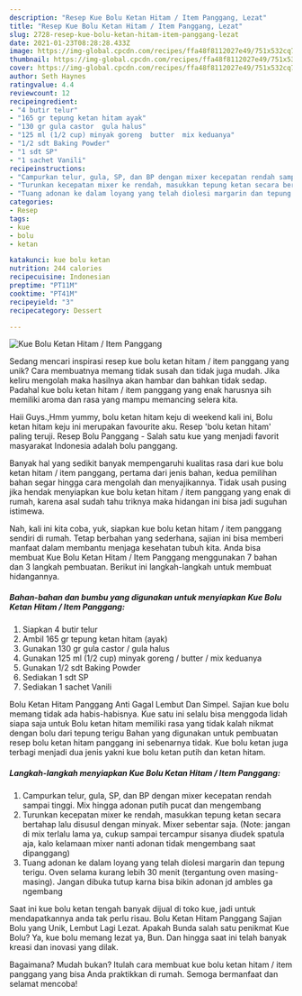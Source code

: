 ```yaml
---
description: "Resep Kue Bolu Ketan Hitam / Item Panggang, Lezat"
title: "Resep Kue Bolu Ketan Hitam / Item Panggang, Lezat"
slug: 2728-resep-kue-bolu-ketan-hitam-item-panggang-lezat
date: 2021-01-23T08:28:28.433Z
image: https://img-global.cpcdn.com/recipes/ffa48f8112027e49/751x532cq70/kue-bolu-ketan-hitam-item-panggang-foto-resep-utama.jpg
thumbnail: https://img-global.cpcdn.com/recipes/ffa48f8112027e49/751x532cq70/kue-bolu-ketan-hitam-item-panggang-foto-resep-utama.jpg
cover: https://img-global.cpcdn.com/recipes/ffa48f8112027e49/751x532cq70/kue-bolu-ketan-hitam-item-panggang-foto-resep-utama.jpg
author: Seth Haynes
ratingvalue: 4.4
reviewcount: 12
recipeingredient:
- "4 butir telur"
- "165 gr tepung ketan hitam ayak"
- "130 gr gula castor  gula halus"
- "125 ml (1/2 cup) minyak goreng  butter  mix keduanya"
- "1/2 sdt Baking Powder"
- "1 sdt SP"
- "1 sachet Vanili"
recipeinstructions:
- "Campurkan telur, gula, SP, dan BP dengan mixer kecepatan rendah sampai tinggi. Mix hingga adonan putih pucat dan mengembang"
- "Turunkan kecepatan mixer ke rendah, masukkan tepung ketan secara bertahap lalu disusul dengan minyak. Mixer sebentar saja. (Note: jangan di mix terlalu lama ya, cukup sampai tercampur sisanya diudek spatula aja, kalo kelamaan mixer nanti adonan tidak mengembang saat dipanggang)"
- "Tuang adonan ke dalam loyang yang telah diolesi margarin dan tepung terigu. Oven selama kurang lebih 30 menit (tergantung oven masing-masing). Jangan dibuka tutup karna bisa bikin adonan jd ambles ga ngembang"
categories:
- Resep
tags:
- kue
- bolu
- ketan

katakunci: kue bolu ketan 
nutrition: 244 calories
recipecuisine: Indonesian
preptime: "PT11M"
cooktime: "PT41M"
recipeyield: "3"
recipecategory: Dessert

---
```



![Kue Bolu Ketan Hitam / Item Panggang](https://img-global.cpcdn.com/recipes/ffa48f8112027e49/751x532cq70/kue-bolu-ketan-hitam-item-panggang-foto-resep-utama.jpg)

Sedang mencari inspirasi resep kue bolu ketan hitam / item panggang yang unik? Cara membuatnya memang tidak susah dan tidak juga mudah. Jika keliru mengolah maka hasilnya akan hambar dan bahkan tidak sedap. Padahal kue bolu ketan hitam / item panggang yang enak harusnya sih memiliki aroma dan rasa yang mampu memancing selera kita.

Haii Guys.,Hmm yummy, bolu ketan hitam keju di weekend kali ini, Bolu ketan hitam keju ini merupakan favourite aku. Resep &#39;bolu ketan hitam&#39; paling teruji. Resep Bolu Panggang - Salah satu kue yang menjadi favorit masyarakat Indonesia adalah bolu panggang.

Banyak hal yang sedikit banyak mempengaruhi kualitas rasa dari kue bolu ketan hitam / item panggang, pertama dari jenis bahan, kedua pemilihan bahan segar hingga cara mengolah dan menyajikannya. Tidak usah pusing jika hendak menyiapkan kue bolu ketan hitam / item panggang yang enak di rumah, karena asal sudah tahu triknya maka hidangan ini bisa jadi suguhan istimewa.


Nah, kali ini kita coba, yuk, siapkan kue bolu ketan hitam / item panggang sendiri di rumah. Tetap berbahan yang sederhana, sajian ini bisa memberi manfaat dalam membantu menjaga kesehatan tubuh kita. Anda bisa membuat Kue Bolu Ketan Hitam / Item Panggang menggunakan 7 bahan dan 3 langkah pembuatan. Berikut ini langkah-langkah untuk membuat hidangannya.

<!--inarticleads1-->

##### Bahan-bahan dan bumbu yang digunakan untuk menyiapkan Kue Bolu Ketan Hitam / Item Panggang:

1. Siapkan 4 butir telur
1. Ambil 165 gr tepung ketan hitam (ayak)
1. Gunakan 130 gr gula castor / gula halus
1. Gunakan 125 ml (1/2 cup) minyak goreng / butter / mix keduanya
1. Gunakan 1/2 sdt Baking Powder
1. Sediakan 1 sdt SP
1. Sediakan 1 sachet Vanili


Bolu Ketan Hitam Panggang Anti Gagal Lembut Dan Simpel. Sajian kue bolu memang tidak ada habis-habisnya. Kue satu ini selalu bisa menggoda lidah siapa saja untuk Bolu ketan hitam memiliki rasa yang tidak kalah nikmat dengan bolu dari tepung terigu Bahan yang digunakan untuk pembuatan resep bolu ketan hitam panggang ini sebenarnya tidak. Kue bolu ketan juga terbagi menjadi dua jenis yakni kue bolu ketan putih dan ketan hitam. 

<!--inarticleads2-->

##### Langkah-langkah menyiapkan Kue Bolu Ketan Hitam / Item Panggang:

1. Campurkan telur, gula, SP, dan BP dengan mixer kecepatan rendah sampai tinggi. Mix hingga adonan putih pucat dan mengembang
1. Turunkan kecepatan mixer ke rendah, masukkan tepung ketan secara bertahap lalu disusul dengan minyak. Mixer sebentar saja. (Note: jangan di mix terlalu lama ya, cukup sampai tercampur sisanya diudek spatula aja, kalo kelamaan mixer nanti adonan tidak mengembang saat dipanggang)
1. Tuang adonan ke dalam loyang yang telah diolesi margarin dan tepung terigu. Oven selama kurang lebih 30 menit (tergantung oven masing-masing). Jangan dibuka tutup karna bisa bikin adonan jd ambles ga ngembang


Saat ini kue bolu ketan tengah banyak dijual di toko kue, jadi untuk mendapatkannya anda tak perlu risau. Bolu Ketan Hitam Panggang Sajian Bolu yang Unik, Lembut Lagi Lezat. Apakah Bunda salah satu penikmat Kue Bolu? Ya, kue bolu memang lezat ya, Bun. Dan hingga saat ini telah banyak kreasi dan inovasi yang dilak. 

Bagaimana? Mudah bukan? Itulah cara membuat kue bolu ketan hitam / item panggang yang bisa Anda praktikkan di rumah. Semoga bermanfaat dan selamat mencoba!
